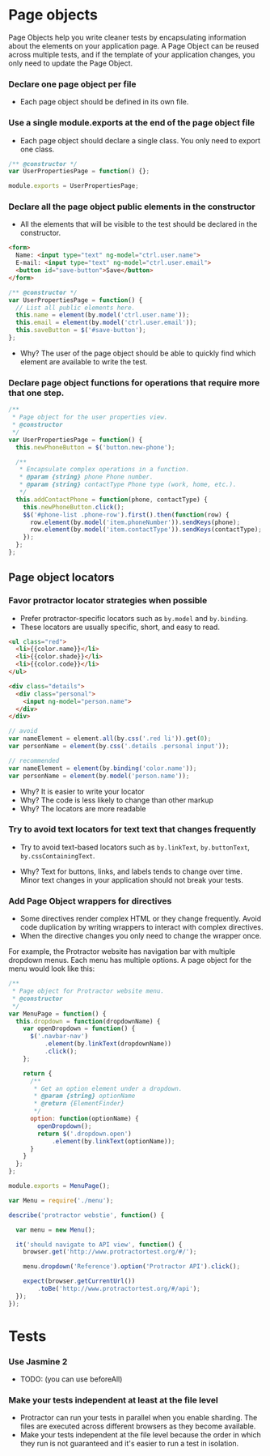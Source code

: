 # Page objects

Page Objects help you write cleaner tests by encapsulating information about
the elements on your application page. A Page Object can be reused across
multiple tests, and if the template of your application changes, you only need
to update the Page Object.

### Declare one page object per file

* Each page object should be defined in its own file.

### Use a single module.exports at the end of the page object file

* Each page object should declare a single class. You only need to export one
  class.

```javascript
/** @constructor */
var UserPropertiesPage = function() {};

module.exports = UserPropertiesPage;
```

### Declare all the page object public elements in the constructor

* All the elements that will be visible to the test should be declared in the
  constructor.

```html
<form>
  Name: <input type="text" ng-model="ctrl.user.name">
  E-mail: <input type="text" ng-model="ctrl.user.email">
  <button id="save-button">Save</button>
</form>
```

```javascript
/** @constructor */
var UserPropertiesPage = function() {
  // List all public elements here.
  this.name = element(by.model('ctrl.user.name'));
  this.email = element(by.model('ctrl.user.email'));
  this.saveButton = $('#save-button');
};
```

* Why? The user of the page object should be able to quickly find which element
  are available to write the test.

### Declare page object functions for operations that require more that one step.

```javascript
/**
 * Page object for the user properties view.
 * @constructor
 */
var UserPropertiesPage = function() {
  this.newPhoneButton = $('button.new-phone');

  /**
   * Encapsulate complex operations in a function.
   * @param {string} phone Phone number.
   * @param {string} contactType Phone type (work, home, etc.).
   */
  this.addContactPhone = function(phone, contactType) {
    this.newPhoneButton.click();
    $$('#phone-list .phone-row').first().then(function(row) {
      row.element(by.model('item.phoneNumber')).sendKeys(phone);
      row.element(by.model('item.contactType')).sendKeys(contactType);
    });
  };
};
```

## Page object locators

### Favor protractor locator strategies when possible

* Prefer protractor-specific locators such as `by.model` and `by.binding`.
* These locators are usually specific, short, and easy to read.

```html
<ul class="red">
  <li>{{color.name}}</li>
  <li>{{color.shade}}</li>
  <li>{{color.code}}</li>
</ul>

<div class="details">
  <div class="personal">
    <input ng-model="person.name">
  </div>
</div>
```

```js
// avoid
var nameElement = element.all(by.css('.red li')).get(0);
var personName = element(by.css('.details .personal input'));

// recommended
var nameElement = element(by.binding('color.name'));
var personName = element(by.model('person.name'));
```

* Why? It is easier to write your locator
* Why? The code is less likely to change than other markup
* Why? The locators are more readable

### Try to avoid text locators for text text that changes frequently

* Try to avoid text-based locators such as `by.linkText`, `by.buttonText`,
  `by.cssContainingText`.

* Why? Text for buttons, links, and labels tends to change over time. Minor text
  changes in your application should not break your tests.

### Add Page Object wrappers for directives

* Some directives render complex HTML or they change frequently. Avoid code
  duplication by writing wrappers to interact with complex directives.
* When the directive changes you only need to change the wrapper once.

For example, the Protractor website has navigation bar with multiple dropdown
menus. Each menu has multiple options. A page object for the menu would look
like this:

```js
/**
 * Page object for Protractor website menu.
 * @constructor
 */
var MenuPage = function() {
  this.dropdown = function(dropdownName) {
    var openDropdown = function() {
      $('.navbar-nav')
          .element(by.linkText(dropdownName))
          .click();
    };

    return {
      /**
       * Get an option element under a dropdown.
       * @param {string} optionName
       * @return {ElementFinder}
       */
      option: function(optionName) {
        openDropdown();
        return $('.dropdown.open')
            .element(by.linkText(optionName));
      }
    }
  };
};

module.exports = MenuPage();
```

```js
var Menu = require('./menu');

describe('protractor webstie', function() {

  var menu = new Menu();

  it('should navigate to API view', function() {
    browser.get('http://www.protractortest.org/#/');

    menu.dropdown('Reference').option('Protractor API').click();

    expect(browser.getCurrentUrl())
        .toBe('http://www.protractortest.org/#/api');
  });
});
```

# Tests

### Use Jasmine 2

* TODO: (you can use beforeAll)

### Make your tests independent at least at the file level

* Protractor can run your tests in parallel when you enable sharding. The files
  are executed across different browsers as they become available.
* Make your tests independent at the file level because the order in which
  they run is not guaranteed and it's easier to run a test in isolation.
